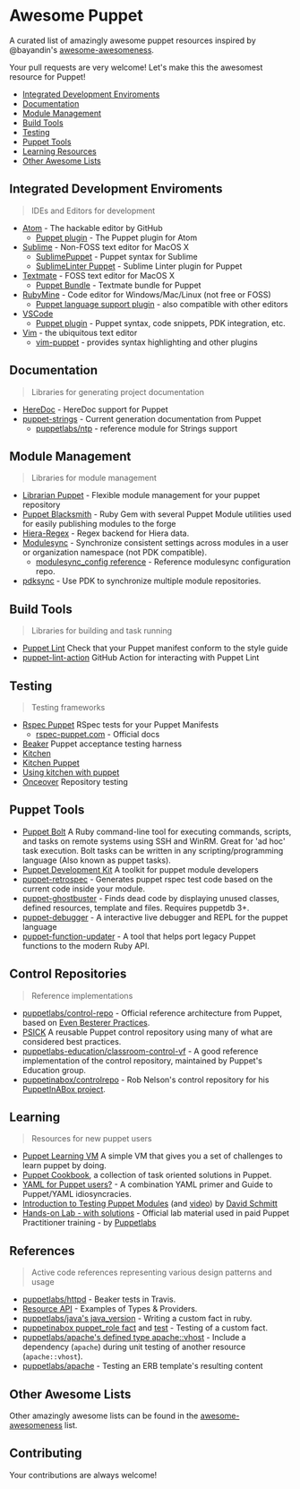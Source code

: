 # Awesome Puppet

A curated list of amazingly awesome puppet resources inspired by @bayandin's [awesome-awesomeness](https://github.com/bayandin/awesome-awesomeness).

Your pull requests are very welcome! Let's make this the awesomest resource for Puppet!

- [Integrated Development Enviroments](#integrated-development-enviroments)
- [Documentation](#documentation)
- [Module Management](#module-management)
- [Build Tools](#build-tools)
- [Testing](#testing)
- [Puppet Tools](#puppet-tools)
- [Learning Resources](#learning)
- [Other Awesome Lists](#other-awesome-lists)

## Integrated Development Enviroments

> IDEs and Editors for development

- [Atom](https://github.com/atom/atom) - The hackable editor by GitHub
  - [Puppet plugin](https://github.com/atom/language-puppet) - The Puppet plugin for Atom
- [Sublime](http://www.sublimetext.com/) - Non-FOSS text editor for MacOS X
  - [SublimePuppet](https://github.com/russCloak/SublimePuppet) - Puppet syntax for Sublime
  - [SublimeLinter Puppet](https://github.com/stopdropandrew/SublimeLinter-puppet-lint) - Sublime Linter plugin for Puppet
- [Textmate](https://github.com/textmate/textmate) - FOSS text editor for MacOS X
  - [Puppet Bundle](https://github.com/cburyta/puppet-textmate.tmbundle) - Textmate bundle for Puppet
- [RubyMine](https://www.jetbrains.com/ruby/) - Code editor for Windows/Mac/Linux (not free or FOSS)
  - [Puppet language support plugin](https://plugins.jetbrains.com/plugin/7180-puppet-support) - also compatible with other editors
- [VSCode](https://code.visualstudio.com/download)
  - [Puppet plugin](https://marketplace.visualstudio.com/items?itemName=jpogran.puppet-vscode) - Puppet syntax, code snippets, PDK integration, etc.
- [Vim](https://www.vim.org/) - the ubiquitous text editor
  - [vim-puppet](https://github.com/voxpupuli/vim-puppet) - provides syntax highlighting and other plugins

## Documentation

> Libraries for generating project documentation

- [HereDoc](http://puppet-on-the-edge.blogspot.com/2014/03/heredoc-is-here.html) - HereDoc support for Puppet
- [puppet-strings](https://puppet.com/blog/using-puppet-strings-generate-great-documentation-puppet-modules) - Current generation documentation from Puppet
  - [puppetlabs/ntp](https://github.com/puppetlabs/puppetlabs-ntp) - reference module for Strings support

## Module Management

> Libraries for module management

- [Librarian Puppet](http://librarian-puppet.com/) - Flexible module management for your puppet repository
- [Puppet Blacksmith](https://github.com/voxpupuli/puppet-blacksmith) - Ruby Gem with several Puppet Module utilities used for easily publishing modules to the forge
- [Hiera-Regex](https://github.com/jjulien/hiera-regex/) - Regex backend for Hiera data.
- [Modulesync](https://github.com/voxpupuli/modulesync) - Synchronize consistent settings across modules in a user or organization namespace (not PDK compatible).
  - [modulesync_config reference](https://github.com/rnelson0/puppet-modulesync_config_reference) - Reference modulesync configuration repo.
- [pdksync](https://github.com/puppetlabs/pdksync) - Use PDK to synchronize multiple module repositories.


## Build Tools

> Libraries for building and task running

- [Puppet Lint](https://github.com/rodjek/puppet-lint) Check that your Puppet manifest conform to the style guide
- [puppet-lint-action](https://github.com/marketplace/actions/puppet-lint-action) GitHub Action for interacting with Puppet Lint

## Testing

> Testing frameworks

- [Rspec Puppet](https://github.com/rodjek/rspec-puppet) RSpec tests for your Puppet Manifests
  - [rspec-puppet.com](http://rspec-puppet.com) - Official docs
- [Beaker](https://github.com/puppetlabs/beaker) Puppet acceptance testing harness
- [Kitchen](https://kitchen.ci/)
- [Kitchen Puppet](https://github.com/neillturner/kitchen-puppet)
- [Using kitchen with puppet](http://ehaselwanter.com/en/blog/2014/05/08/using-test-kitchen-with-puppet/)
- [Onceover](https://github.com/dylanratcliffe/onceover) Repository testing

## Puppet Tools

- [Puppet Bolt](https://github.com/puppetlabs/bolt)  A Ruby command-line tool for executing commands, scripts, and tasks on remote systems using SSH and WinRM. Great for 'ad hoc' task execution. Bolt tasks can be written in any scripting/programming language (Also known as puppet tasks).
- [Puppet Development Kit](https://puppet.com/docs/pdk/1.x/pdk.html) A toolkit for puppet module developers
- [puppet-retrospec](https://github.com/nwops/puppet-retrospec) - Generates puppet rspec test code based on the current code inside your module.
- [puppet-ghostbuster](https://github.com/camptocamp/puppet-ghostbuster) - Finds dead code by displaying unused classes, defined resources, template and files. Requires puppetdb 3+.
- [puppet-debugger](https://github.com/nwops/puppet-debugger) - A interactive live debugger and REPL for the puppet language
- [puppet-function-updater](https://github.com/binford2k/puppet-function-updater) - A tool that helps port legacy Puppet functions to the modern Ruby API.

## Control Repositories

> Reference implementations

- [puppetlabs/control-repo](https://github.com/puppetlabs/control-repo) - Official reference architecture from Puppet, based on [Even Besterer Practices](http://garylarizza.com/blog/2015/11/16/workflows-evolved-even-besterer-practices/).
- [PSICK](https://github.com/example42/psick) A reusable Puppet control repository using many of what are considered best practices.
- [puppetlabs-education/classroom-control-vf](https://github.com/puppetlabs-education/classroom-control-vf) - A good reference implementation of the control repository, maintained by Puppet's Education group.
- [puppetinabox/controlrepo](https://github.com/puppetinabox/controlrepo) - Rob Nelson's control repository for his [PuppetInABox project](https://rnelson0.com/2015/01/08/introducing-puppetinabox-bootstrap-a-lab-setup-with-puppet/).

## Learning

> Resources for new puppet users

- [Puppet Learning VM](https://puppet.com/download-learning-vm) A simple VM that gives you a set of challenges to learn puppet by doing.
- [Puppet Cookbook](http://www.puppetcookbook.com/), a collection of task oriented solutions in Puppet.
- [YAML for Puppet users?](http://ask.puppetlabs.com/question/19711/yaml-for-puppet-users/) - A combination YAML primer and Guide to Puppet/YAML idiosyncracies.
- [Introduction to Testing Puppet Modules](https://www.netways.de/fileadmin/images/Events_Trainings/Events/OSDC/2016/Slides_2016/David_Schmitt_-_Introduction_to_Testing_Puppet_Modules.pdf) (and [video](https://www.youtube.com/watch?v=GgNrxLfoDF8)) by [David Schmitt](https://twitter.com/dev_el_ops)
- [Hands-on Lab - with solutions](https://github.com/puppetlabs/ilt-practitioner-exercise-guides) - Official lab material used in paid Puppet Practitioner training - by [Puppetlabs](https://learn.puppet.com)

## References

> Active code references representing various design patterns and usage

- [puppetlabs/httpd](https://github.com/puppetlabs/puppetlabs-apache/blob/master/.travis.yml) - Beaker tests in Travis.
- [Resource API](https://github.com/puppetlabs/puppet-resource_api) - Examples of Types & Providers.
- [puppetlabs/java's java_version](https://github.com/puppetlabs/puppetlabs-java/blob/master/spec/unit/facter/java_version_spec.rb) - Writing a custom fact in ruby.
- [puppetinabox puppet_role fact](https://github.com/puppetinabox/controlrepo/blob/539b2adb474f9028c59565b40fe340a9a59f57e0/dist/profile/lib/facter/puppet_role.rb) and [test](https://github.com/puppetinabox/controlrepo/blob/539b2adb474f9028c59565b40fe340a9a59f57e0/dist/profile/spec/unit/facter/puppet_role_spec.rb) - Testing of a custom fact.
- [puppetlabs/apache's defined type apache::vhost](https://github.com/puppetlabs/puppetlabs-apache/blob/5d2e65ed3df9d39fb7d99b5948584035f8b662c3/spec/defines/vhost_spec.rb#L4-L6) - Include a dependency (`apache`) during unit testing of another resource (`apache::vhost`).
- [puppetlabs/apache](https://github.com/puppetlabs/puppetlabs-apache/blob/5d2e65ed3df9d39fb7d99b5948584035f8b662c3/spec/classes/apache_spec.rb#L152-L184) - Testing an ERB template's resulting content


## Other Awesome Lists

Other amazingly awesome lists can be found in the [awesome-awesomeness](https://github.com/bayandin/awesome-awesomeness) list.

## Contributing

Your contributions are always welcome!
